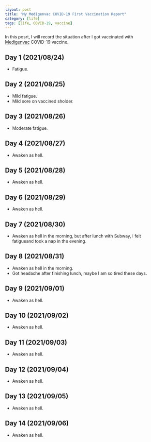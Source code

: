 ```yaml
---
layout: post
title: "My Medigenvac COVID-19 First Vaccination Report"
category: [life]
tags: [life, COVID-19, vaccine]
---
```


In this posrt, I will record the situation after I
got vaccinated with [Medigenvac](https://www.medigenvac.com/public/en) COVID-19 vaccine.

## Day 1 (2021/08/24)
- Fatigue.

## Day 2 (2021/08/25)
- Mild fatigue.
- Mild sore on vaccined sholder.

## Day 3 (2021/08/26)
- Moderate fatigue.

## Day 4 (2021/08/27)
- Awaken as hell.

## Day 5 (2021/08/28)
- Awaken as hell.

## Day 6 (2021/08/29)
- Awaken as hell.

## Day 7 (2021/08/30)
- Awaken as hell in the morning, but after lunch with Subway, I felt fatigueand took a nap in the evening.

## Day 8 (2021/08/31)
- Awaken as hell in the morning.
- Got headache after finishing lunch, maybe I am so tired these days.

## Day 9 (2021/09/01)
- Awaken as hell.

## Day 10 (2021/09/02)
- Awaken as hell.

## Day 11 (2021/09/03)
- Awaken as hell.

## Day 12 (2021/09/04)
- Awaken as hell.

## Day 13 (2021/09/05)
- Awaken as hell.

## Day 14 (2021/09/06)
- Awaken as hell.
